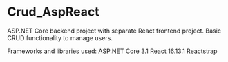 # Crud_AspReact
ASP.NET Core backend project with separate React frontend project.
Basic CRUD functionality to manage users.

Frameworks and libraries used:
ASP.NET Core 3.1
React 16.13.1
Reactstrap

